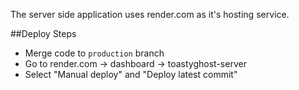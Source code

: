The server side application uses render.com as it's hosting service.

##Deploy Steps

-   Merge code to `production` branch
-   Go to render.com -> dashboard -> toastyghost-server
-   Select "Manual deploy" and "Deploy latest commit"
